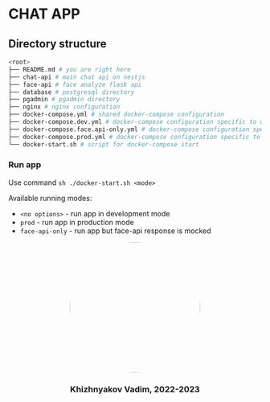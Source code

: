 # CHAT APP

## Directory structure

```bash
<root>
├── README.md # you are right here
├── chat-api # main chat api on nestjs
├── face-api # face analyze flask api
├── database # postgresql directory
├── pgadmin # pgadmin directory
├── nginx # nginx configuration
├── docker-compose.yml # shared docker-compose configuration
├── docker-compose.dev.yml # docker-compose configuration specific to devevlopment
├── docker-compose.face.api-only.yml # docker-compose configuration specific to face-api with api-only option
├── docker-compose.prod.yml # docker-compose configuration specific to production
└── docker-start.sh # script for docker-compose start
```

### Run app

Use command `sh ./docker-start.sh <mode>`

Available running modes:

 - `<no options>` - run app in development mode
 - `prod` - run app in production mode
 - `face-api-only` - run app but face-api response is mocked

<p align="center">
<img style="height:auto;border-radius: 50%;" alt="" width="260" height="260" class="avatar avatar-user width-full border color-bg-default" src="https://avatars.githubusercontent.com/u/67438684?v=4">
</p>

<h3 align="center">
Khizhnyakov Vadim, 2022-2023
</h3>
